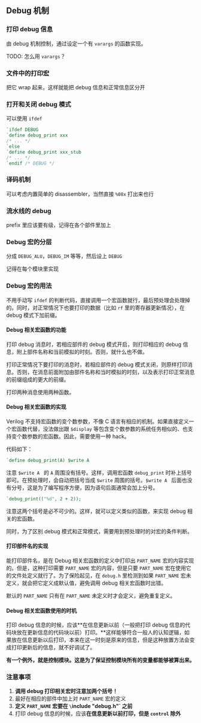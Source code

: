 ## Debug 机制

### 打印 debug 信息

由 debug 机制控制，通过设定一个有 `varargs` 的函数实现。

TODO: 怎么用 `varargs`？

### 文件中的打印宏

把它 wrap 起来，这样就能把 debug 信息和正常信息区分开

### 打开和关闭 debug 模式

可以使用 `ifdef`

```Verilog
`ifdef DEBUG
`define debug_print xxx
/* ... */
`else
`define debug_print xxx_stub
/* ... */
`endif /* DEBUG */
```

### 译码机制

可以考虑内置简单的 disassembler，当然直接 `%08x` 打出来也行

### 流水线的 debug

prefix 里应该要有级，记得在各个部件里加上

### Debug 宏的分层

分成 `DEBUG_ALU`，`DEBUG_IM` 等等，然后设上 `DEBUG`

记得在每个模块里实现

### Debug 宏的用法

不用手动写 `ifdef` 的判断代码，直接调用一个宏函数就行，最后预处理会处理掉的。同时，对正常情况下也要打印的数据（比如 `rf` 里的寄存器更新情况），在 debug 模式下加前缀。

#### Debug 相关宏函数的功能

打印 debug 消息时，若相应部件的 debug 模式开启，则打印相应的 debug 信息，附上部件名称和当前模拟的时刻。否则，就什么也不做。

打印正常情况下要打印的消息时，若相应部件的 debug 模式关闭，则原样打印消息。否则，在消息前面附加由部件名称和当时模拟的时刻，以及表示打印正常消息的前缀组成的更大的前缀。

打印两种消息使用两种函数。

#### Debug 相关宏函数的实现

Verilog 不支持宏函数的变个数参数，不像 C 语言有相应的机制。如果直接定义一个宏函数代替，没法做出跟 `$display` 等包含变个数参数的系统任务相似的、也支持变个数参数的宏函数。因此，需要使用一种 hack。

代码如下：

```verilog
`define debug_print(A) $write A 
```

注意 `$write A ` 的 `A` 周围没有括号。这样，调用宏函数 `debug_print` 时补上括号即可。在预处理时，会自动把括号当成 `$write` 周围的括号。`$write A ` 后面也没有分号，这是为了编写程序方便，因为语句后面通常会加上分号。

```verilog
`debug_print(("%d", 2 + 2));
```

注意这两个括号是必不可少的。这样，就可以定义类似的函数，来实现 debug 相关的宏函数。

同时，为了区别 debug 模式和正常模式，需要用到预处理时的对宏的条件判断。

#### 打印部件名的实现

能打印部件名，是在 Debug 相关宏函数的定义中打印出 `PART_NAME` 宏的内容实现的。但是，这种打印需要 `PART_NAME` 宏的内容，但是只要 `PART_NAME` 宏在使用它的文件处定义就行了。为了保险起见，在 `debug.h` 里检测到如果 `PART_NAME` 宏未定义，就会把它定义成默认值，避免调用 debug 相关宏函数时出错。

默认的 `PART_NAME` 只有在 `PART_NAME` 未定义时才会定义，避免重复定义。

#### Debug 相关宏函数使用的时机

打印 debug 信息的时候，应该**在信息更新以前（一般把打印 debug 信息的代码块放在更新信息的代码块以前）打印。**这样能够符合一般人的认知逻辑，如果放在信息更新以后打印，本来在这一时刻是原来的信息，但是这种放置方法会变成打印更新后的信息，就不好调试了。

**有一个例外，就是控制模块。这是为了保证控制模块所有的变量都能够被算出来。**

### 注意事项

1. **调用 debug 打印相关宏时注意加两个括号！**
2. 最好在相应的部件中加上对 `PART_NAME` 宏的定义
3. **定义 `PART_NAME` 宏要在 `\`include "debug.h"` 之前**
4. 打印 debug 信息的时候，应该**在信息更新以前打印，但是 `control` 除外**

